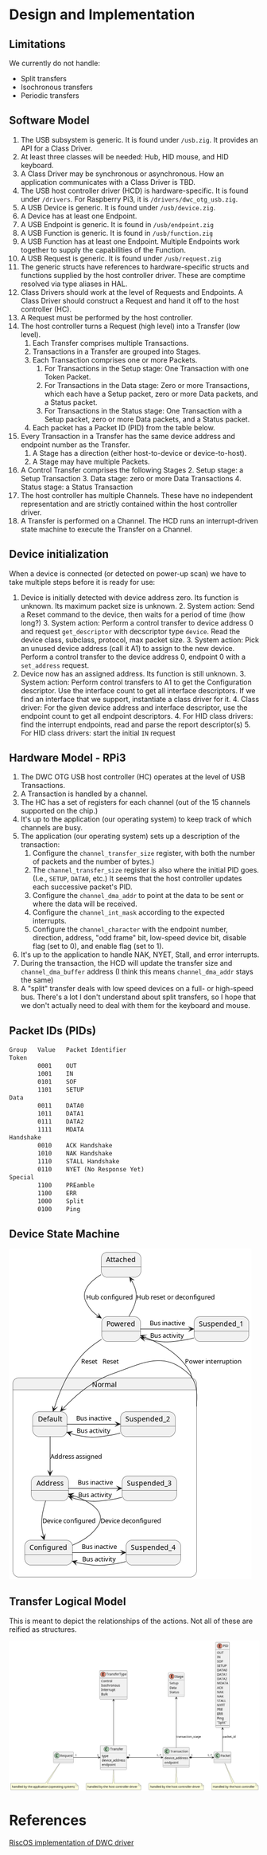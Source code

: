 # Design and Implementation

## Limitations

We currently do not handle:

  - Split transfers
  - Isochronous transfers
  - Periodic transfers

## Software Model

1. The USB subsystem is generic. It is found under `/usb.zig`. It provides an API for a Class Driver.
1. At least three classes will be needed: Hub, HID mouse, and HID keyboard.
1. A Class Driver may be synchronous or asynchronous. How an application communicates with a Class Driver is TBD.
1. The USB host controller driver (HCD) is hardware-specific. It is found under `/drivers`. For Raspberry Pi3, it is `/drivers/dwc_otg_usb.zig`.
1. A USB Device is generic. It is found under `/usb/device.zig`.
1. A Device has at least one Endpoint.
1. A USB Endpoint is generic. It is found in `/usb/endpoint.zig`
2. A USB Function is generic. It is found in `/usb/function.zig`
3. A USB Function has at least one Endpoint. Multiple Endpoints work together to supply the capabilities of the Function.
1. A USB Request is generic. It is found under `/usb/request.zig`
1. The generic structs have references to hardware-specific structs and functions supplied by the host controller driver. These are comptime resolved via type aliases in HAL.
2. Class Drivers should work at the level of Requests and Endpoints. A Class Driver should construct a Request and hand it off to the host controller (HC).
1. A Request must be performed by the host controller.
1. The host controller turns a Request (high level) into a Transfer (low level). 
   1. Each Transfer comprises multiple Transactions. 
   1. Transactions in a Transfer are grouped into Stages.
   2. Each Transaction comprises one or more Packets.
      1. For Transactions in the Setup stage: One Transaction with one Token Packet.
      2. For Transactions in the Data stage: Zero or more Transactions, which each have a Setup packet, zero or more Data packets, and a Status packet.
      2. For Transactions in the Status stage: One Transaction with a Setup packet, zero or more Data packets, and a Status packet.
   1. Each packet has a Packet ID (PID) from the table below.
1. Every Transaction in a Transfer has the same device address and endpoint number as the Transfer.
   1. A Stage has a direction (either host-to-device or device-to-host).
   1. A Stage may have multiple Packets.
1. A Control Transfer comprises the following Stages
   2. Setup stage: a Setup Transaction
   3. Data stage: zero or more Data Transactions
   4. Status stage: a Status Transaction
1. The host controller has multiple Channels. These have no independent representation and are strictly contained within the host controller driver.
1. A Transfer is performed on a Channel. The HCD runs an interrupt-driven state machine to execute the Transfer on a Channel.

## Device initialization

When a device is connected (or detected on power-up scan) we have to take multiple steps before it is ready for use:

1. Device is initially detected with device address zero. Its function is unknown. Its maximum packet size is unknown.
   2. System action: Send a Reset command to the device, then waits for a period of time (how long?)
   3. System action: Perform a control transfer to device address 0 and request `get_descriptor` with decscriptor type `device`. Read the device class, subclass, protocol, max packet size.
   3. System action: Pick an unused device address (call it A1) to assign to the new device. Perform a control transfer to the device address 0, endpoint 0 with a `set_address` request.
2. Device now has an assigned address. Its function is still unknown.
   3. System action: Perform control transfers to A1 to get the Configuration descriptor. Use the interface count to get all interface descriptors. If we find an interface that we support, instantiate a class driver for it.
   4. Class driver: For the given device address and interface descriptor, use the endpoint count to get all endpoint descriptors.
   4. For HID class drivers: find the interrupt endpoints, read and parse the report descriptor(s)
   5. For HID class drivers: start the initial `IN` request

## Hardware Model - RPi3

1. The DWC OTG USB host controller (HC) operates at the level of USB Transactions.
2. A Transaction is handled by a channel.
3. The HC has a set of registers for each channel (out of the 15 channels supported on the chip.)
4. It's up to the application (our operating system) to keep track of which channels are busy.
5. The application (our operating system) sets up a description of the transaction:
   1. Configure the `channel_transfer_size` register, with both the number of packets and the number of bytes.)
   2. The `channel_transfer_size` register is also where the initial PID goes. (I.e., `SETUP`, `DATA0`, etc.) It seems that the host controller updates each successive packet's PID.
   2. Configure the `channel_dma_addr` to point at the data to be sent or where the data will be received.
   3. Configure the `channel_int_mask` according to the expected interrupts.
   4. Configure the `channel_character` with the endpoint number, direction, address, "odd frame" bit, low-speed device bit, disable flag (set to 0), and enable flag (set to 1).
6. It's up to the application to handle NAK, NYET, Stall, and error interrupts.
5. During the transaction, the HCD will update the transfer size and `channel_dma_buffer` address (I think this means `channel_dma_addr` stays the same)
6. A "split" transfer deals with low speed devices on a full- or high-speed bus. There's a lot I don't understand about split transfers, so I hope that we don't actually need to deal with them for the keyboard and mouse.

## Packet IDs (PIDs)

```
Group   Value   Packet Identifier
Token
        0001    OUT
        1001    IN 
        0101    SOF
        1101    SETUP
Data
        0011    DATA0
        1011    DATA1
        0111    DATA2
        1111    MDATA
Handshake
        0010    ACK Handshake
        1010    NAK Handshake
        1110    STALL Handshake
        0110    NYET (No Response Yet)
Special
        1100    PREamble
        1100    ERR
        1000    Split
        0100    Ping
```

## Device State Machine

![](device_state_machine.png)

## Transfer Logical Model

This is meant to depict the relationships of the actions. Not all of these are reified as structures.

![](transfer_model.png)

# References

[RiscOS implementation of DWC driver](https://gitlab.riscosopen.org/RiscOS/Sources/HWSupport/USB/Controllers/DWCDriver/-/tree/master)



